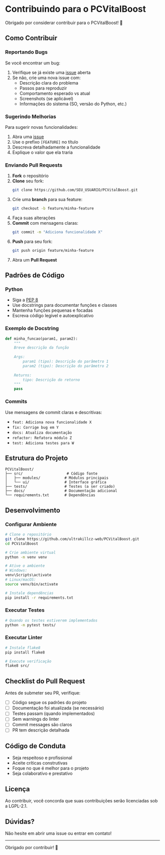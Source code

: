 # Contribuindo para o PCVitalBoost

Obrigado por considerar contribuir para o PCVitalBoost! 🎉

## Como Contribuir

### Reportando Bugs

Se você encontrar um bug:

1. Verifique se já existe uma [issue](https://github.com/ultrakillcz-web/PCVitalBoost/issues) aberta
2. Se não, crie uma nova issue com:
   - Descrição clara do problema
   - Passos para reproduzir
   - Comportamento esperado vs atual
   - Screenshots (se aplicável)
   - Informações do sistema (SO, versão do Python, etc.)

### Sugerindo Melhorias

Para sugerir novas funcionalidades:

1. Abra uma [issue](https://github.com/ultrakillcz-web/PCVitalBoost/issues)
2. Use o prefixo `[FEATURE]` no título
3. Descreva detalhadamente a funcionalidade
4. Explique o valor que ela traria

### Enviando Pull Requests

1. **Fork** o repositório
2. **Clone** seu fork:
   ```bash
   git clone https://github.com/SEU_USUARIO/PCVitalBoost.git
   ```
3. Crie uma **branch** para sua feature:
   ```bash
   git checkout -b feature/minha-feature
   ```
4. Faça suas alterações
5. **Commit** com mensagens claras:
   ```bash
   git commit -m "Adiciona funcionalidade X"
   ```
6. **Push** para seu fork:
   ```bash
   git push origin feature/minha-feature
   ```
7. Abra um **Pull Request**

## Padrões de Código

### Python

- Siga a [PEP 8](https://pep8.org/)
- Use docstrings para documentar funções e classes
- Mantenha funções pequenas e focadas
- Escreva código legível e autoexplicativo

### Exemplo de Docstring

```python
def minha_funcao(param1, param2):
    """
    Breve descrição da função
    
    Args:
        param1 (tipo): Descrição do parâmetro 1
        param2 (tipo): Descrição do parâmetro 2
        
    Returns:
        tipo: Descrição do retorno
    """
    pass
```

### Commits

Use mensagens de commit claras e descritivas:

- `feat: Adiciona nova funcionalidade X`
- `fix: Corrige bug em Y`
- `docs: Atualiza documentação`
- `refactor: Refatora módulo Z`
- `test: Adiciona testes para W`

## Estrutura do Projeto

```
PCVitalBoost/
├── src/                    # Código fonte
│   ├── modules/           # Módulos principais
│   └── ui/                # Interface gráfica
├── tests/                 # Testes (a ser criado)
├── docs/                  # Documentação adicional
└── requirements.txt       # Dependências
```

## Desenvolvimento

### Configurar Ambiente

```bash
# Clone o repositório
git clone https://github.com/ultrakillcz-web/PCVitalBoost.git
cd PCVitalBoost

# Crie ambiente virtual
python -m venv venv

# Ative o ambiente
# Windows:
venv\Scripts\activate
# Linux/macOS:
source venv/bin/activate

# Instale dependências
pip install -r requirements.txt
```

### Executar Testes

```bash
# Quando os testes estiverem implementados
python -m pytest tests/
```

### Executar Linter

```bash
# Instale flake8
pip install flake8

# Execute verificação
flake8 src/
```

## Checklist do Pull Request

Antes de submeter seu PR, verifique:

- [ ] Código segue os padrões do projeto
- [ ] Documentação foi atualizada (se necessário)
- [ ] Testes passam (quando implementados)
- [ ] Sem warnings do linter
- [ ] Commit messages são claros
- [ ] PR tem descrição detalhada

## Código de Conduta

- Seja respeitoso e profissional
- Aceite críticas construtivas
- Foque no que é melhor para o projeto
- Seja colaborativo e prestativo

## Licença

Ao contribuir, você concorda que suas contribuições serão licenciadas sob a LGPL-2.1.

## Dúvidas?

Não hesite em abrir uma issue ou entrar em contato!

---

Obrigado por contribuir! 🚀
